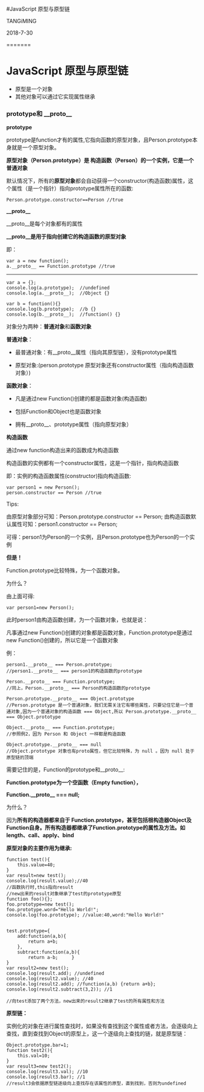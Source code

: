 #JavaScript 原型与原型链

TANGiMING

2018-7-30

=======
# JavaScript 原型与原型链

- 原型是一个对象
- 其他对象可以通过它实现属性继承

### prototype和 \_\_proto\_\_  ###



**prototype**

prototype是function才有的属性,它指向函数的原型对象，且Person.prototype本身就是一个原型对象。

**原型对象（Person.prototype）是 构造函数（Person）的一个实例，它是一个普通对象**

默认情况下，所有的**原型对象**都会自动获得一个constructor(构造函数)属性，这个属性（是一个指针）指向prototype属性所在的函数:

	Person.prototype.constructor==Person //true

**\_\_proto\_\_**


\_\_proto\_\_是每个对象都有的属性

**\_\_proto\_\_是用于指向创建它的构造函数的原型对象**

即：
	
	var a = new function();
	a.__proto__ == Function.prototype //true
	

------------------------------------------------------------------------------	

    var a = {};
    console.log(a.prototype);  //undefined
    console.log(a.__proto__);  //Object {}
    
    var b = function(){}
    console.log(b.prototype);  //b {}
    console.log(b.__proto__);  //function() {}

对象分为两种：**普通对象**和**函数对象**

**普通对象**：


- 最普通对象：有\_\_proto\_\_属性（指向其原型链），没有prototype属性



- 原型对象:(person.prototype 原型对象还有constructor属性（指向构造函数对象）)


**函数对象**：

- 凡是通过new Function()创建的都是函数对象(构造函数)

- 包括Function和Object也是函数对象



- 拥有\_\_proto\_\_、prototype属性（指向原型对象）


**构造函数**

通过new function构造出来的函数成为构造函数

构造函数的实例都有一个constructor属性，这是一个指针，指向构造函数

即：实例的构造函数属性(constructor)指向构造函数:

	var person1 = new Person();
	person.constructor == Person //true


Tips:

由原型对象部分可知：Person.prototype.constructor == Person;
由构造函数默认属性可知：person1.constructor == Person;

可得：person1为Person的一个实例，且Person.prototype也为Person的一个实例

**但是！**

Function.prototype比较特殊，为一个函数对象。

为什么？

由上面可得:

	var person1=new Person();

此时person1由构造函数创建，为一个函数对象，也就是说：

凡事通过new Function()创建的对象都是函数对象，Function.prototype是通过new Function()创建的，所以它是一个函数对象

例：

	person1.__proto__ === Person.prototype;
	//person1.__proto__ === person1的构造函数的prototype

	Person.__proto__ === Function.prototype;
	//同上，Person.__proto__ === Person的构造函数的prototype

	Person.prototype.__proto__ === Object.prototype
	//Person.prototype 是一个普通对象，我们无需关注它有哪些属性，只要记住它是一个普通对象,因为一个普通对象的构造函数 === Object,所以 Person.prototype.__proto__ === Object.prototype

	Object.__proto__ === Function.prototype;
	//参照例2，因为 Person 和 Object 一样都是构造函数

	Object.prototype.__proto__ === null
	//Object.prototype 对象也有proto属性，但它比较特殊，为 null 。因为 null 处于原型链的顶端

需要记住的是，Function的prototype和__proto__:

**Function.prototype为一个空函数（Empty function），**

**Function.\_\_proto\_\_ === null;**

为什么？

因为**所有的构造器都来自于 Function.prototype，甚至包括根构造器Object及Function自身。所有构造器都继承了Function.prototype的属性及方法。如length、call、apply、bind**

**原型对象的主要作用为继承:**
	
    function test(){
    	this.value=40;
    }
	var result=new test();
	console.log(result.value);//40
	//函数执行时,this指向result
	//new出来的result对象继承了test的prototype原型
	function foo(){};
	foo.prototype=new test();
	foo.prototype.word="Hello World!";
	console.log(foo.prototype); //value:40,word:"Hello World!"


	test.prototype={
		add:function(a,b){
			return a+b;
		},
		subtract:function(a,b){
			return a-b;		}
	}
	var result2=new test();
	console.log(result.add); //undefined
	console.log(result2.value); //40
	console.log(result2.add); //function(a,b) {return a+b};
	console.log(result2.subtract(3,2)); //1

	//向test添加了两个方法，new出来的result2继承了test的所有属性和方法


**原型链：**

实例化的对象在进行属性查找时，如果没有查找到这个属性或者方法，会逐级向上查找，直到查找到Object的原型上，这一个逐级向上查找的链，就是原型链：

	Object.prototype.bar=1;
	function test2(){
		this.val=10;
	}
	var result3=new test2();
	console.log(result3.val); //10
	console.log(result3.bar); //1
	//result3会依据原型链逐级向上查找存在该属性的原型，直到找到，否则为undefined
